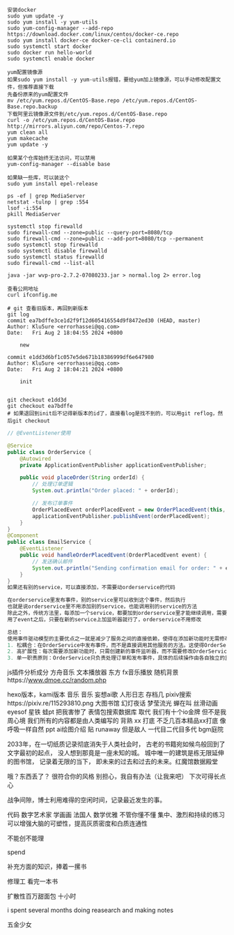 ```shell
安装docker
sudo yum update -y
sudo yum install -y yum-utils
sudo yum-config-manager --add-repo https://download.docker.com/linux/centos/docker-ce.repo
sudo yum install docker-ce docker-ce-cli containerd.io
sudo systemctl start docker
sudo docker run hello-world
sudo systemctl enable docker

yum配置镜像源
如果sudo yum install -y yum-utils报错，要给yum加上镜像源，可以手动修改配置文件，但推荐直接下载
先备份原来的yum配置文件
mv /etc/yum.repos.d/CentOS-Base.repo /etc/yum.repos.d/CentOS-Base.repo.backup
下载阿里云镜像源文件到/etc/yum.repos.d/CentOS-Base.repo
curl -o /etc/yum.repos.d/CentOS-Base.repo http://mirrors.aliyun.com/repo/Centos-7.repo
yum clean all
yum makecache
yum update -y

如果某个仓库始终无法访问，可以禁用
yum-config-manager --disable base

如果缺一些库，可以装这个
sudo yum install epel-release

```

```shell
ps -ef | grep MediaServer
netstat -tulnp | grep :554
lsof -i:554
pkill MediaServer

systemctl stop firewalld
sudo firewall-cmd --zone=public --query-port=8080/tcp
sudo firewall-cmd --zone=public --add-port=8080/tcp --permanent
sudo systemctl stop firewalld
sudo systemctl disable firewalld
sudo systemctl status firewalld
sudo firewall-cmd --list-all

java -jar wvp-pro-2.7.2-07080233.jar > normal.log 2> error.log

查看公网地址
curl ifconfig.me
```

```shell
# git 查看旧版本，再回到新版本
git log
commit ea7bdffe3ce1d2f9f12d605416554d9f8472ed30 (HEAD, master)
Author: Klu5ure <errorhassei@qq.com>
Date:   Fri Aug 2 18:04:55 2024 +0800

    new

commit e1dd3d6bf1c057e5de671b18386999df6e647980
Author: Klu5ure <errorhassei@qq.com>
Date:   Fri Aug 2 18:04:21 2024 +0800

    init


git checkout e1dd3d
git checkout ea7bdffe
# 如果退回到init后不记得新版本的id了，直接看log是找不到的，可以用git reflog，然后git checkout
```

```java
// @EventListener使用

@Service
public class OrderService {
    @Autowired
    private ApplicationEventPublisher applicationEventPublisher;

    public void placeOrder(String orderId) {
        // 处理订单逻辑
        System.out.println("Order placed: " + orderId);

        // 发布订单事件
        OrderPlacedEvent orderPlacedEvent = new OrderPlacedEvent(this, orderId);
        applicationEventPublisher.publishEvent(orderPlacedEvent);
    }
}
@Component
public class EmailService {
    @EventListener
    public void handleOrderPlacedEvent(OrderPlacedEvent event) {
        // 发送确认邮件
        System.out.println("Sending confirmation email for order: " + event.getOrderId());
    }
}
如果还有别的service，可以直接添加，不需要动orderservice的代码

在orderservice里发布事件，别的service里可以收到这个事件，然后执行
也就是说orderservice里不用添加别的service，也能调用别的service的方法
除此之外，传统方法里，每添加一个service，都要加到orderservice里才能继续调用，需要修改orderservice的代码，不好
用了event之后，只要在新的service上加监听器就行了，orderservice不用修改

总结：
使用事件驱动模型的主要优点之一就是减少了服务之间的直接依赖，使得在添加新功能时无需修改现有的服务逻辑
1. 松耦合：在OrderService中发布事件，而不是直接调用其他服务的方法。这使得OrderService不需要知道其他服务的存在，从而降低了耦合度。
2. 高扩展性：每次需要添加新功能时，只需创建新的事件监听器，而不需要修改OrderService的代码。这符合开闭原则（对扩展开放，对修改关闭）。
3. 单一职责原则：OrderService只负责处理订单和发布事件，具体的后续操作由各自独立的监听器完成，每个服务各司其职，职责明确。

```

js插件分析成分
方舟音乐 文本播放器
东方
fx音乐播放
随机背景https://www.dmoe.cc/random.php



hexo版本，kami版本 音乐
音乐 妄想ai歌
人形日志 存档几
pixiv搜索https://pixiv.re/115293810.png 
大图书馆
幻灯夜话
梦莹流光 蝉在叫
丝滑动画 
eyesof
星铁
蛙pt
把我害惨了
表情包搜索数据库
取代 我们有十个io金牌 但不是我 周心境
我们所有的内容都是由人类编写的
背熟 xx 打底 不乏几百本精品xx打底
像呼吸一样自然
ppt ai绘图介绍 贴
runaway 但是敌人 一代目二代目多代 bgm庭院 

2033年，在一切纸质记录彻底消失于人类社会时，
古老的书籍宛如候鸟般回到了文字最初的起点，
没人想到那竟是一座未知的城。
城中唯一的建筑是栋无限延伸的图书馆，
记录着无限的当下，
即未来的过去和过去的未来。红魔馆数据殿堂

哦？东西丢了？
很符合你的风格
别担心，我自有办法（让我来吧）
下次可得长点心

战争间隙，博士利用难得的空闲时间，记录最近发生的事。

代码 数字艺术家 学画画
法国人 数学优雅 不管你懂不懂
集中、激烈和持续的练习可以增强大脑的可塑性，提高灰质密度和白质连通性

不能创不能理



spend

补充方面的知识，捧着一摞书

修理工 看完一本书

扩散性百万甜面包 十小时

i spent several months doing reasearch and making notes





五金少女